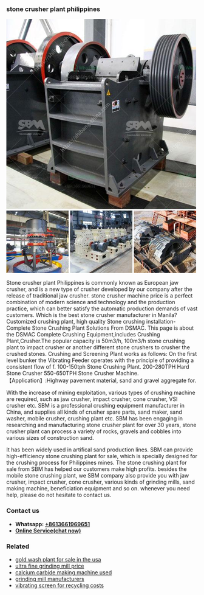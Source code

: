 <h3>stone crusher plant philippines</h3><img src='1706767249.jpg' alt=''><p>Stone crusher plant Philippines is commonly known as European jaw crusher, and is a new type of crusher developed by our company after the release of traditional jaw crusher. stone crusher machine price is a perfect combination of modern science and technology and the production practice, which can better satisfy the automatic production demands of vast customers. Which is the best stone crusher manufacturer in Manila? Customized crushing plant, high quality Stone crushing installation-Complete Stone Crushing Plant Solutions From DSMAC. This page is about the DSMAC Complete Crushing Equipment,includes Crushing Plant,Crusher.The popular capacity is 50m3/h, 100m3/h stone crushing plant to impact crusher or another different stone crushers to crusher the crushed stones. Crushing and Screening Plant works as follows: On the first level bunker the Vibrating Feeder operates with the principle of providing a consistent flow of f. 100-150tph Stone Crushing Plant. 200-280TPH Hard Stone Crusher 550-650TPH Stone Crusher Machine. 【Application】:Highway pavement material, sand and gravel aggregate for.</p><p>With the increase of mining exploitation, various types of crushing machine are required, such as jaw crusher, impact crusher, cone crusher, VSI crusher etc. SBM is a professional crushing equipment manufacturer in China, and supplies all kinds of crusher spare parts, sand maker, sand washer, mobile crusher, crushing plant etc. SBM has been engaging in researching and manufacturing stone crusher plant for over 30 years, stone crusher plant can process a variety of rocks, gravels and cobbles into various sizes of construction sand.</p><p>It has been widely used in artifical sand production lines. SBM can provide high-efficiency stone crushing plant for sale, which is specially designed for the crushing process for Philippines mines. The stone crushing plant for sale from SBM has helped our customers make high profits. besides the mobile stone crushing plant, we SBM company also provide you with jaw crusher, impact crusher, cone crusher, various kinds of grinding mills, sand making machine, beneficiation equipment and so on. whenever you need help, please do not hesitate to contact us.</p><h3>Contact us</h3><ul><li><strong>Whatsapp:&nbsp;<a href="https://wa.me/8613661969651">+8613661969651</a></strong></li><li><a href="https://swt.shibang-china.com/?git&amp;zhl&amp;stone crusher plant philippines"><strong>Online Service(chat now)</strong></a></li></ul><h3>Related</h3><ul><li><a href='gold wash plant for sale in the usa.md'>gold wash plant for sale in the usa</a></li><li><a href='ultra fine grinding mill price.md'>ultra fine grinding mill price</a></li><li><a href='calcium carbide making machine used.md'>calcium carbide making machine used</a></li><li><a href='grinding mill manufacturers.md'>grinding mill manufacturers</a></li><li><a href='vibrating screen for recycling costs.md'>vibrating screen for recycling costs</a></li></ul>